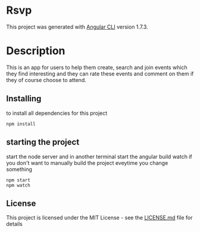 # Rsvp

This project was generated with [Angular CLI](https://github.com/angular/angular-cli) version 1.7.3.

# Description

This is an app for users to help them create, search and join events which they find interesting and they can rate these events and comment on them if they of course choose to attend.

## Installing

to install all dependencies for this project

```
npm install
```

## starting the project

start the node server and in another terminal start the angular build watch if you don't want to manually build the project eveytime you change something

```
npm start
npm watch
```

## License

This project is licensed under the MIT License - see the [LICENSE.md](LICENSE.md) file for details
